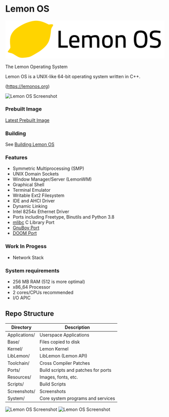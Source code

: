 # Lemon OS

![banner](Extra/lemonlt.png)

The Lemon Operating System

Lemon OS is a UNIX-like 64-bit operating system written in C++.

(https://lemonos.org)

![Lemon OS Screenshot](Screenshots/image.png)

### Prebuilt Image
[Latest Prebuilt Image](https://github.com/fido2020/Lemon-OS/releases/tag/0.2.2)

### Building
See [Building Lemon OS](https://github.com/fido2020/Lemon-OS/wiki/Building-Lemon-OS)

### Features
- Symmetric Multiprocessing (SMP)
- UNIX Domain Sockets
- Window Manager/Server (LemonWM)
- Graphical Shell
- Terminal Emulator
- Writable Ext2 Filesystem
- IDE and AHCI Driver
- Dynamic Linking
- Intel 8254x Ethernet Driver
- Ports including Freetype, Binutils and Python 3.8
- [mlibc](https://github.com/managarm/mlibc) C Library Port
- [GnuBoy Port](https://github.com/fido2020/lemon-gnuboy)
- [DOOM Port](https://github.com/fido2020/LemonDOOM)

### Work In Progess
- Network Stack

### System requirements
- 256 MB RAM (512 is more optimal)
- x86_64 Processor
- 2 cores/CPUs recommended
- I/O APIC

## Repo Structure

| Directory     | Description                        |
| ------------- | ---------------------------------- |
| Applications/ | Userspace Applications             |
| Base/         | Files copied to disk               |
| Kernel/       | Lemon Kernel                       |
| LibLemon/     | LibLemon (Lemon API)               |
| Toolchain/    | Cross Compiler Patches             |
| Ports/        | Build scripts and patches for ports|
| Resources/    | Images, fonts, etc.                |
| Scripts/      | Build Scripts                      |
| Screenshots/  | Screenshots                        |
| System/       | Core system programs and services  |

![Lemon OS Screenshot](Screenshots/image3.png)
![Lemon OS Screenshot](Screenshots/image2.png)
